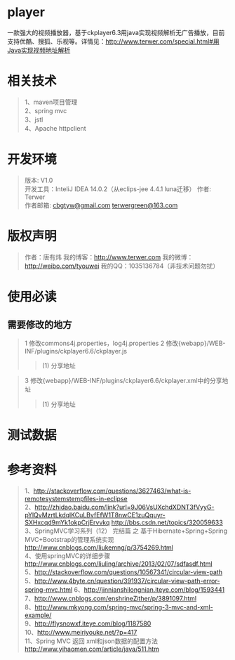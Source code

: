 ﻿player
=====
一款强大的视频播放器，基于ckplayer6.3用java实现视频解析无广告播放，目前支持优酷、搜狐、乐视等。详情见：http://www.terwer.com/special.html#用Java实现视频地址解析

相关技术
======
>1、maven项目管理     
>2、spring mvc    
>3、jstl    
>4、Apache httpclient    

开发环境
=====
>版本: V1.0        
>开发工具：InteliJ IDEA 14.0.2（从eclips-jee 4.4.1 luna迁移）
>作者: Terwer       
>作者邮箱: cbgtyw@gmail.com terwergreen@163.com   

版权声明
=====
>作者：唐有炜
>我的博客：http://www.terwer.com
>我的微博：http://weibo.com/tyouwei
>我的QQ：1035136784（非技术问题勿扰）

使用必读
======       
需要修改的地方              
----------             
>1 修改commons4j.properties，log4j.properties
>2 修改{webapp}/WEB-INF/plugins/ckplayer6.6/ckplayer.js
>>(1) 分享地址
                          
>3 修改{webapp}/WEB-INF/plugins/ckplayer6.6/ckplayer.xml中的分享地址                         
>>(1) 分享地址                 

测试数据
=======

参考资料
======
>1、http://stackoverflow.com/questions/3627463/what-is-remotesystemstempfiles-in-eclipse       
>2、http://zhidao.baidu.com/link?url=9J06VsUXchdXDNT3fVyyG-pYlQvMzrtLkdqlKCuLBvfEfW1T8nwCE1zuQquyr-SXHxcqd9mYk1okpCrjErvvkq
http://bbs.csdn.net/topics/320059633                
>3、SpringMVC学习系列（12） 完结篇 之 基于Hibernate+Spring+Spring MVC+Bootstrap的管理系统实现          
http://www.cnblogs.com/liukemng/p/3754269.html     
>4、使用springMVC的详细步骤     
http://www.cnblogs.com/liuling/archive/2013/02/07/sdfasdf.html     
>5、http://stackoverflow.com/questions/10567341/circular-view-path     
>5、http://www.4byte.cn/question/391937/circular-view-path-error-spring-mvc.html
>6、http://jinnianshilongnian.iteye.com/blog/1593441   
>7、http://www.cnblogs.com/enshrineZither/p/3891097.html   
>8、http://www.mkyong.com/spring-mvc/spring-3-mvc-and-xml-example/   
>9、http://flysnowxf.iteye.com/blog/1187580   
>10、http://www.meiriyouke.net/?p=417    
>11、Spring MVC 返回 xml和json数据的配置方法     
http://www.yihaomen.com/article/java/511.htm          